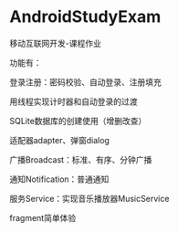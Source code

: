 # AndroidStudyExam
移动互联网开发-课程作业

功能有：

登录注册：密码校验、自动登录、注册填充

用线程实现计时器和自动登录的过渡

SQLite数据库的创建使用（增删改查）

适配器adapter、弹窗dialog

广播Broadcast：标准、有序、分钟广播

通知Notification：普通通知

服务Service：实现音乐播放器MusicService

fragment简单体验

